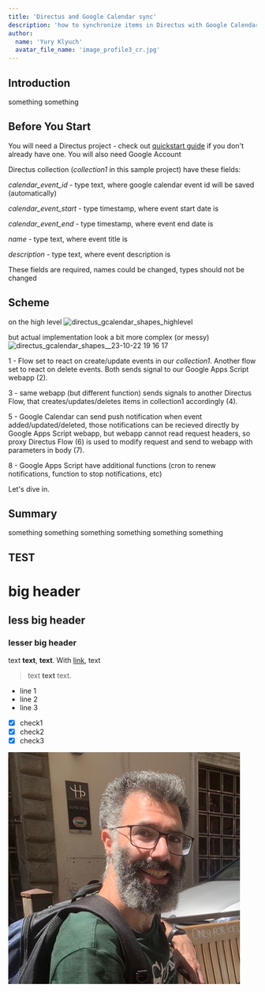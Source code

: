 ```yaml
---
title: 'Directus and Google Calendar sync'
description: 'how to synchronize items in Directus with Google Calendar events using Directus Flows and Google Apps Script'
author:
  name: 'Yury Klyuch'
  avatar_file_name: 'image_profile3_cr.jpg'
---
```


## Introduction
something something

## Before You Start
You will need a Directus project - check out [quickstart guide](https://docs.directus.io/getting-started/quickstart) if you don't already have one. You will also need Google Account

Directus collection (_collection1_ in this sample project) have these fields:

_calendar_event_id_ - type text, where google calendar event id will be saved (automatically)

_calendar_event_start_ - type timestamp, where event start date is

_calendar_event_end_ - type timestamp, where event end date is

_name_ - type text, where event title is

_description_ - type text, where event description is

These fields are required, names could be changed, types should not be changed

## Scheme
on the high level
![directus_gcalendar_shapes_highlevel](https://github.com/yureckey/guest-authoring/assets/535466/86e11e0b-dff1-4ed9-98a7-88a6c0b31ca3)

but actual implementation look a bit more complex (or messy)
![directus_gcalendar_shapes__23-10-22 19 16 17](https://github.com/yureckey/guest-authoring/assets/535466/5e982006-8de8-4e97-ba93-92132be551bb)

1 - Flow set to react on create/update events in our _collection1_. Another flow set to react on delete events. Both sends signal to our Google Apps Script webapp (2).

3 - same webapp (but different function) sends signals to another Directus Flow, that creates/updates/deletes items in collection1 accordingly (4).

5 - Google Calendar can send push notification when event added/updated/deleted, those notifications can be recieved directly by Google Apps Script webapp, but webapp cannot read request headers, so proxy Directus Flow (6) is used to modify request and send to webapp with parameters in body (7).

8 - Google Apps Script have additional functions (cron to renew notifications, function to stop notifications, etc)


Let's dive in.


## Summary
something something something something
something something 

## TEST

# big header
## less big header
### lesser big header

text **text**, **text**. With [link](https://www.google.com/), text

> text **text** text.

 - line 1
 - line 2
 - line 3

 - [x] check1
 - [x] check2
 - [x] check3

![This is an alt text.](/copy-this-template-directory/image_profile3_cr.jpg "This is a sample image.")
